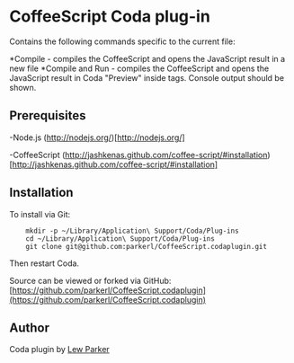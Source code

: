 CoffeeScript Coda plug-in
===================

Contains the following commands specific to the current file:

*Compile - compiles the CoffeeScript and opens the JavaScript result in a new file
*Compile and Run - compiles the CoffeeScript and opens the JavaScript result in Coda "Preview" inside <script></script> tags. Console output should be shown.

Prerequisites
-------------

-Node.js (http://nodejs.org/)[http://nodejs.org/]

-CoffeeScript (http://jashkenas.github.com/coffee-script/#installation)[http://jashkenas.github.com/coffee-script/#installation]



Installation
------------

To install via Git:

		mkdir -p ~/Library/Application\ Support/Coda/Plug-ins
		cd ~/Library/Application\ Support/Coda/Plug-ins
		git clone git@github.com:parkerl/CoffeeScript.codaplugin.git

Then restart Coda.

Source can be viewed or forked via GitHub: [https://github.com/parkerl/CoffeeScript.codaplugin](https://github.com/parkerl/CoffeeScript.codaplugin)

Author
------

Coda plugin by [Lew Parker](http://github.com/parkerl)
